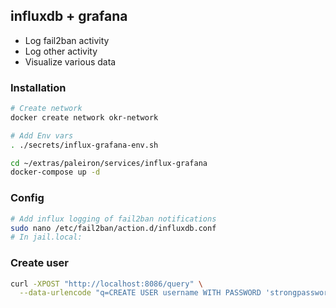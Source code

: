 ## influxdb + grafana
 - Log fail2ban activity
 - Log other activity
 - Visualize various data

### Installation
```bash
# Create network
docker create network okr-network

# Add Env vars
. ./secrets/influx-grafana-env.sh

cd ~/extras/paleiron/services/influx-grafana
docker-compose up -d
```
### Config
```bash
# Add influx logging of fail2ban notifications
sudo nano /etc/fail2ban/action.d/influxdb.conf
# In jail.local:

```
### Create user
```bash
curl -XPOST "http://localhost:8086/query" \
  --data-urlencode "q=CREATE USER username WITH PASSWORD 'strongpassword' WITH ALL PRIVILEGES"
```